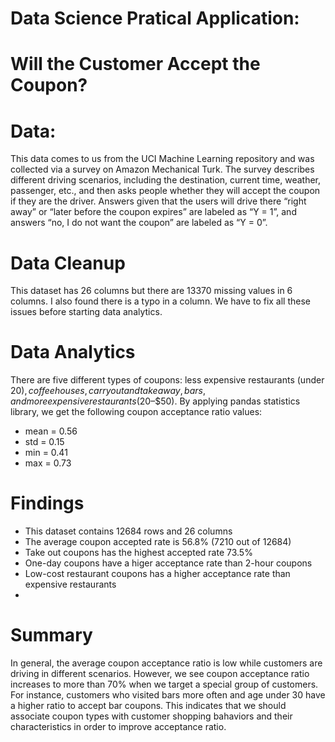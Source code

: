 
# Data Science Pratical Application: 
# Will the Customer Accept the Coupon?

# Data:
This data comes to us from the UCI Machine Learning repository and was collected via a survey on Amazon Mechanical Turk. The survey describes different driving scenarios, including the destination, current time, weather, passenger, etc., and then asks people whether they will accept the coupon if they are the driver. Answers given that the users will drive there “right away” or “later before the coupon expires” are labeled as “Y = 1”, and answers “no, I do not want the coupon” are labeled as “Y = 0”. 

# Data Cleanup
This dataset has 26 columns but there are 13370 missing values in 6 columns. I also found there is a typo in a column. We have to fix all these issues before starting data analytics.

# Data Analytics
There are five different types of coupons: less expensive restaurants (under $20), coffee houses, carry out and take away, bars, and more expensive restaurants ($20–$50). By applying pandas statistics library, we get the following coupon acceptance ratio values:
- mean = 0.56
- std = 0.15
- min = 0.41
- max = 0.73

# Findings
- This dataset contains 12684 rows and 26 columns
- The average coupon accepted rate is 56.8% (7210 out of 12684)
- Take out coupons has the highest accepted rate 73.5%
- One-day coupons have a higer acceptance rate than 2-hour coupons
- Low-cost restaurant coupons has a higher acceptance rate than expensive restaurants
- 

# Summary
In general, the average coupon acceptance ratio is low while customers are driving in different scenarios. However, we see coupon acceptance ratio increases to more than 70% when we target a special group of customers. For instance, customers who visited bars more often and age under 30 have a higher ratio to accept bar coupons. This indicates that we should associate coupon types with customer shopping bahaviors and their characteristics in order to improve acceptance ratio.

